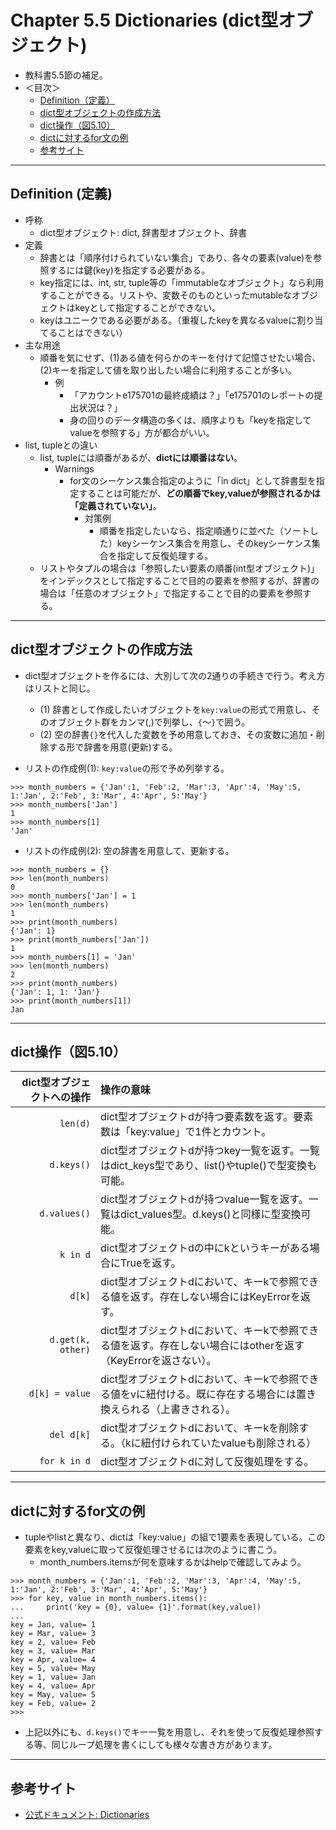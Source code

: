 # Chapter 5.5 Dictionaries (dict型オブジェクト)

- 教科書5.5節の補足。
- ＜目次＞
  - <a href="#definition">Definition（定義）</a>
  - <a href="#init">dict型オブジェクトの作成方法</a>
  - <a href="#dict_methods">dict操作（図5.10）</a>
  - <a href="#looping">dictに対するfor文の例</a>
  - <a href="#ref">参考サイト</a>

<hr>

## <a name="definition">Definition (定義)</a>
- 呼称
  - dict型オブジェクト: dict, 辞書型オブジェクト、辞書
- 定義
  - 辞書とは「順序付けられていない集合」であり、各々の要素(value)を参照するには鍵(key)を指定する必要がある。
  - key指定には、int, str, tuple等の「immutableなオブジェクト」なら利用することができる。リストや、変数そのものといったmutableなオブジェクトはkeyとして指定することができない。
  - keyはユニークである必要がある。（重複したkeyを異なるvalueに割り当てることはできない）
- 主な用途
  - 順番を気にせず、(1)ある値を何らかのキーを付けて記憶させたい場合、(2)キーを指定して値を取り出したい場合に利用することが多い。
    - 例
      - 「アカウントe175701の最終成績は？」「e175701のレポートの提出状況は？」
      - 身の回りのデータ構造の多くは、順序よりも「keyを指定してvalueを参照する」方が都合がいい。
- list, tupleとの違い
  - list, tupleには順番があるが、**dictには順番はない**。
    - Warnings
      - for文のシーケンス集合指定のように「in dict」として辞書型を指定することは可能だが、**どの順番でkey,valueが参照されるかは「定義されていない」**。
        - 対策例
          - 順番を指定したいなら、指定順通りに並べた（ソートした）keyシーケンス集合を用意し、そのkeyシーケンス集合を指定して反復処理する。
  - リストやタプルの場合は「参照したい要素の順番(int型オブジェクト)」をインデックスとして指定することで目的の要素を参照するが、辞書の場合は「任意のオブジェクト」で指定することで目的の要素を参照する。

<hr>

## <a name="init">dict型オブジェクトの作成方法</a>
- dict型オブジェクトを作るには、大別して次の2通りの手続きで行う。考え方はリストと同じ。
  - (1) 辞書として作成したいオブジェクトを``key:value``の形式で用意し、そのオブジェクト群をカンマ(,)で列挙し、``{``〜``}``で囲う。
  - (2) 空の辞書``{}``を代入した変数を予め用意しておき、その変数に追加・削除する形で辞書を用意(更新)する。

- リストの作成例(1): ``key:value``の形で予め列挙する。

```
>>> month_numbers = {'Jan':1, 'Feb':2, 'Mar':3, 'Apr':4, 'May':5, 1:'Jan', 2:'Feb', 3:'Mar', 4:'Apr', 5:'May'}
>>> month_numbers['Jan']
1
>>> month_numbers[1]
'Jan'
```

- リストの作成例(2): 空の辞書を用意して、更新する。

```
>>> month_numbers = {}
>>> len(month_numbers)
0
>>> month_numbers['Jan'] = 1
>>> len(month_numbers)
1
>>> print(month_numbers)
{'Jan': 1}
>>> print(month_numbers['Jan'])
1
>>> month_numbers[1] = 'Jan'
>>> len(month_numbers)
2
>>> print(month_numbers)
{'Jan': 1, 1: 'Jan'}
>>> print(month_numbers[1])
Jan
```

<hr>

## <a name="dict_methods">dict操作（図5.10）</a>
|dict型オブジェクトへの操作|操作の意味|
|-:|:-|
|``len(d)``|dict型オブジェクトdが持つ要素数を返す。要素数は「key:value」で1件とカウント。|
|``d.keys()``|dict型オブジェクトdが持つkey一覧を返す。一覧はdict_keys型であり、list()やtuple()で型変換も可能。|
|``d.values()``|dict型オブジェクトdが持つvalue一覧を返す。一覧はdict_values型。d.keys()と同様に型変換可能。|
|``k in d``|dict型オブジェクトdの中にkというキーがある場合にTrueを返す。|
|``d[k]``|dict型オブジェクトdにおいて、キーkで参照できる値を返す。存在しない場合にはKeyErrorを返す。|
|``d.get(k, other)``|dict型オブジェクトdにおいて、キーkで参照できる値を返す。存在しない場合にはotherを返す（KeyErrorを返さない）。|
|``d[k] = value``|dict型オブジェクトdにおいて、キーkで参照できる値をvに紐付ける。既に存在する場合には置き換えられる（上書きされる）。|
|``del d[k]``|dict型オブジェクトdにおいて、キーkを削除する。（kに紐付けられていたvalueも削除される）|
|``for k in d``|dict型オブジェクトdに対して反復処理をする。|

<hr>

## <a name="looping">dictに対するfor文の例</a>
- tupleやlistと異なり、dictは「key:value」の組で1要素を表現している。この要素をkey,valueに取って反復処理させるには次のように書こう。
  - month_numbers.itemsが何を意味するかはhelpで確認してみよう。

```
>>> month_numbers = {'Jan':1, 'Feb':2, 'Mar':3, 'Apr':4, 'May':5, 1:'Jan', 2:'Feb', 3:'Mar', 4:'Apr', 5:'May'}
>>> for key, value in month_numbers.items():
...     print('key = {0}, value= {1}'.format(key,value))
...
key = Jan, value= 1
key = Mar, value= 3
key = 2, value= Feb
key = 3, value= Mar
key = Apr, value= 4
key = 5, value= May
key = 1, value= Jan
key = 4, value= Apr
key = May, value= 5
key = Feb, value= 2
>>>
```

- 上記以外にも、``d.keys()``でキー一覧を用意し、それを使って反復処理参照する等、同じループ処理を書くにしても様々な書き方があります。

<hr>

## <a name="ref">参考サイト</a>
- [公式ドキュメント: Dictionaries](https://docs.python.org/3/tutorial/datastructures.html#dictionaries)
